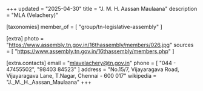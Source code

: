 +++
updated = "2025-04-30"
title = "J. M. H. Aassan Maulaana"
description = "MLA (Velachery)"

[taxonomies]
member_of = [
    "group/tn-legislative-assembly"
]

[extra]
photo = "https://www.assembly.tn.gov.in/16thassembly/members/026.jpg"
sources = [
    "https://www.assembly.tn.gov.in/16thassembly/members.php"
]

[extra.contacts]
email = "mlavelachery@tn.gov.in"
phone = [
    "044 - 47455502",
    "98403 84523"
]
address = "No.15/7, Vijayaragava Road, Vijayaragava Lane, T.Nagar, Chennai - 600 017"
wikipedia = "J._M._H._Aassan_Maulaana"
+++